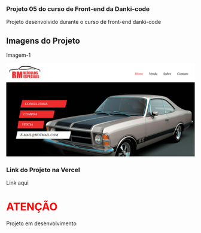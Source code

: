 ### Projeto 05 do curso de Front-end da Danki-code
<p>Projeto desenvolvido durante o curso de front-end danki-code</p>


<h2>Imagens do Projeto</h2>

<p>Imagem-1</p>

![alt](/img/tela-banner.png)

### Link do Projeto na Vercel
<p>Link aqui</p>

<h1 style="color:red;">ATENÇÃO</h1>
<p>Projeto em desenvolvimento</p>